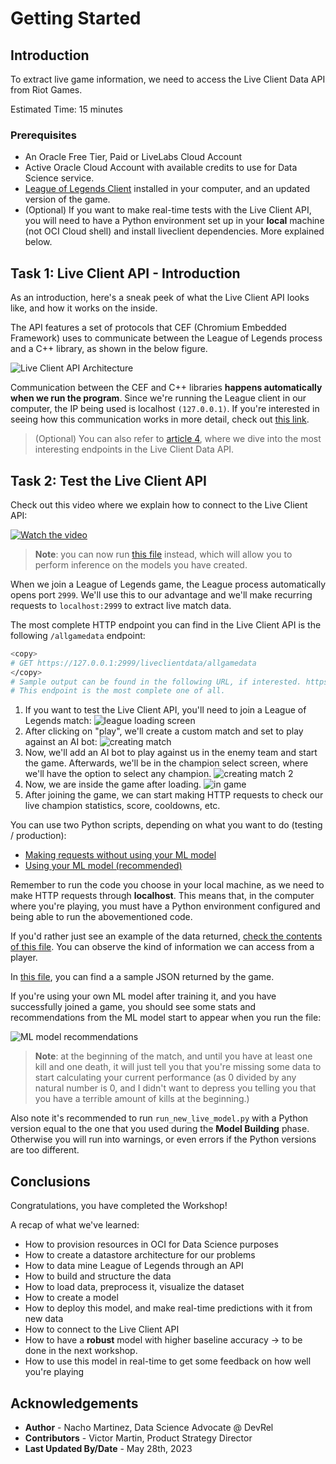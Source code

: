 # Getting Started

## Introduction

To extract live game information, we need to access the Live Client Data API from Riot Games.

Estimated Time: 15 minutes

### Prerequisites

* An Oracle Free Tier, Paid or LiveLabs Cloud Account
* Active Oracle Cloud Account with available credits to use for Data Science service.
* [League of Legends Client](https://signup.leagueoflegends.com/en-gb/signup/redownload) installed in your computer, and an updated version of the game.
* (Optional) If you want to make real-time tests with the Live Client API, you will need to have a Python environment set up in your **local** machine (not OCI Cloud shell) and install liveclient dependencies. More explained below.

## Task 1: Live Client API - Introduction

As an introduction, here's a sneak peek of what the Live Client API looks like, and how it works on the inside.

The API features a set of protocols that CEF (Chromium Embedded Framework) uses to communicate between the League of Legends process and a C++ library, as shown in the below figure.

![Live Client API Architecture](./images/lcu_architecture.png)

Communication between the CEF and C++ libraries **happens automatically when we run the program**. Since we're running the League client in our computer, the IP being used is localhost `(127.0.0.1)`. If you're interested in seeing how this communication works in more detail, check out [this link](https://developer.riotgames.com/docs/lol).

> (Optional) You can also refer to [article 4](https://github.com/oracle-devrel/leagueoflegends-optimizer/blob/livelabs/articles/article4.md), where we dive into the most interesting endpoints in the Live Client Data API.

## Task 2: Test the Live Client API

Check out this video where we explain how to connect to the Live Client API:

[![Watch the video](./images/hqdefault.jpg)](https://www.youtube.com/watch?v=SlG0q4oWGsk)
> **Note**: you can now run [this file](https://github.com/oracle-devrel/leagueoflegends-optimizer/tree/livelabs/src/live_client/run_new_live_model.py) instead, which will allow you to perform inference on the models you have created.

When we join a League of Legends game, the League process automatically opens port `2999`. We'll use this to our advantage and we'll make recurring requests to `localhost:2999` to extract live match data.

The most complete HTTP endpoint you can find in the Live Client API is the following `/allgamedata` endpoint:

```bash
<copy>
# GET https://127.0.0.1:2999/liveclientdata/allgamedata
</copy>
# Sample output can be found in the following URL, if interested. https://static.developer.riotgames.com/docs/lol/liveclientdata_sample.json
# This endpoint is the most complete one of all.
```

1. If you want to test the Live Client API, you'll need to join a League of Legends match:
    ![league loading screen](images/lab1-league1.png)
2. After clicking on "play", we'll create a custom match and set to play against an AI bot:
    ![creating match](images/lab1-league2.png)
3. Now, we'll add an AI bot to play against us in the enemy team and start the game. Afterwards, we'll be in the champion select screen, where we'll have the option to select any champion.
    ![creating match 2](images/lab1-league3.png)
4. Now, we are inside the game after loading.
    ![in game](images/lab1-league4.png)
5. After joining the game, we can start making HTTP requests to check our live champion statistics, score, cooldowns, etc.

You can use two Python scripts, depending on what you want to do (testing / production):

* [Making requests without using your ML model](https://github.com/oracle-devrel/leagueoflegends-optimizer/blob/livelabs/src/live_client/making_requests.py)
* [Using your ML model (recommended)](https://github.com/oracle-devrel/leagueoflegends-optimizer/tree/livelabs/src/live_client/run_new_live_model.py)

Remember to run the code you choose in your local machine, as we need to make HTTP requests through **localhost**. This means that, in the computer where you're playing, you must have a Python environment configured and being able to run the abovementioned code.

If you'd rather just see an example of the data returned, [check the contents of this file](https://static.developer.riotgames.com/docs/lol/liveclientdata_sample.json). You can observe the kind of information we can access from a player.

In [this file](https://github.com/oracle-devrel/leagueoflegends-optimizer/blob/livelabs/src/aux_files/example_live_client.txt), you can find a a sample JSON returned by the game.

If you're using your own ML model after training it, and you have successfully joined a game, you should see some stats and recommendations from the ML model start to appear when you run the file:

![ML model recommendations](./images/model_output.png)
> **Note**: at the beginning of the match, and until you have at least one kill and one death, it will just tell you that you're missing some data to start calculating your current performance (as 0 divided by any natural number is 0, and I didn't want to depress you telling you that you have a terrible amount of kills at the beginning.)

Also note it's recommended to run `run_new_live_model.py` with a Python version equal to the one that you used during the **Model Building** phase. Otherwise you will run into warnings, or even errors if the Python versions are too different.

## Conclusions

Congratulations, you have completed the Workshop!

A recap of what we've learned:

* How to provision resources in OCI for Data Science purposes
* How to create a datastore architecture for our problems
* How to data mine League of Legends through an API
* How to build and structure the data
* How to load data, preprocess it, visualize the dataset
* How to create a model
* How to deploy this model, and make real-time predictions with it from new data
* How to connect to the Live Client API
* How to have a **robust** model with higher baseline accuracy -> to be done in the next workshop.
* How to use this model in real-time to get some feedback on how well you're playing

## Acknowledgements

* **Author** - Nacho Martinez, Data Science Advocate @ DevRel
* **Contributors** - Victor Martin, Product Strategy Director
* **Last Updated By/Date** - May 28th, 2023
